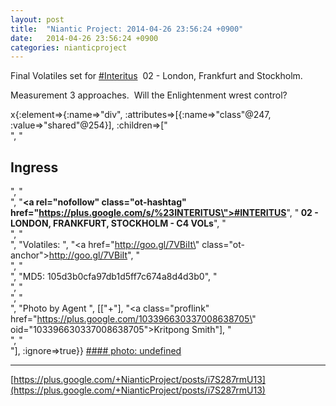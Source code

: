 ```yaml
---
layout: post
title:  "Niantic Project: 2014-04-26 23:56:24 +0900"
date:   2014-04-26 23:56:24 +0900
categories: nianticproject
---
```

Final Volatiles set for  [#Interitus](https://plus.google.com/s/%23Interitus "")  02 - London, Frankfurt and Stockholm.

Measurement 3 approaches.  Will the Enlightenment wrest control?

x{:element=>{:name=>"div", :attributes=>[{:name=>"class"@247, :value=>"shared"@254}], :children=>["<br />", "<h2>Ingress</h2>", "<br />", "<b><a rel=\"nofollow\" class=\"ot-hashtag\" href=\"https://plus.google.com/s/%23INTERITUS\">#INTERITUS</a></b>", "<b> 02 - LONDON, FRANKFURT, STOCKHOLM - C4 VOLs</b>", "<br />", "<br />", "Volatiles: ", "<a href=\"http://goo.gl/7VBiIt\" class=\"ot-anchor\">http://goo.gl/7VBiIt</a>", "<br />", "<br />", "MD5: 105d3b0cfa97db1d5ff7c674a8d4d3b0", "<br />", "<br />", "<br />", "Photo by Agent ", [["+"], "<a class=\"proflink\" href=\"https://plus.google.com/103396630337008638705\" oid=\"103396630337008638705\">Kritpong Smith</a>"], "<br />", "<br />"], :ignore=>true}}
[#### photo: undefined](https://lh6.googleusercontent.com/-plro5owxjMI/U1vIqzoma3I/AAAAAAAAs8I/iMZv8Hfw-KQ/frankfurt_bldgs.jpg "")
- - -
[https://plus.google.com/+NianticProject/posts/i7S287rmU13](https://plus.google.com/+NianticProject/posts/i7S287rmU13)
